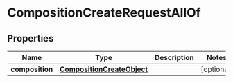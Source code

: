 

# CompositionCreateRequestAllOf

## Properties

Name | Type | Description | Notes
------------ | ------------- | ------------- | -------------
**composition** | [**CompositionCreateObject**](CompositionCreateObject.md) |  |  [optional]



